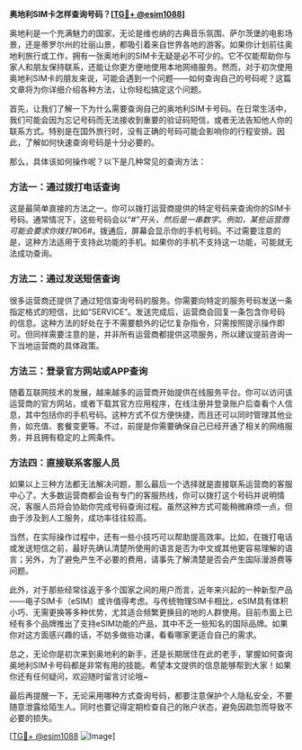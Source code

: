**奥地利SIM卡怎样查询号码？[[TG💪+ @esim1088](https://t.me/s/esim1088)]**

奥地利是一个充满魅力的国家，无论是维也纳的古典音乐氛围、萨尔茨堡的电影场景，还是蒂罗尔州的壮丽山景，都吸引着来自世界各地的游客。如果你计划前往奥地利旅行或工作，拥有一张奥地利的SIM卡无疑是必不可少的。它不仅能帮助你与家人和朋友保持联系，还能让你更方便地使用本地网络服务。然而，对于初次使用奥地利SIM卡的朋友来说，可能会遇到一个问题——如何查询自己的号码呢？这篇文章将为你详细介绍各种方法，让你轻松搞定这个问题。

首先，让我们了解一下为什么需要查询自己的奥地利SIM卡号码。在日常生活中，我们可能会因为忘记号码而无法接收到重要的验证码短信，或者无法告知他人你的联系方式。特别是在国外旅行时，没有正确的号码可能会影响你的行程安排。因此，了解如何快速查询号码是十分必要的。

那么，具体该如何操作呢？以下是几种常见的查询方法：

### 方法一：通过拨打电话查询

这是最简单直接的方法之一。你可以拨打运营商提供的特定号码来查询你的SIM卡号码。通常情况下，这些号码会以“*#”开头，然后是一串数字。例如，某些运营商可能会要求你拨打*#06#。拨通后，屏幕会显示你的手机号码。不过需要注意的是，这种方法适用于支持此功能的手机。如果你的手机不支持这一功能，可能就无法成功查询。

### 方法二：通过发送短信查询

很多运营商还提供了通过短信查询号码的服务。你需要向特定的服务号码发送一条指定格式的短信，比如“SERVICE”。发送完成后，运营商会回复一条包含你号码的信息。这种方法的好处在于不需要额外的记忆复杂指令，只需按照提示操作即可。但同样需要注意的是，并非所有运营商都提供这项服务，所以建议提前咨询一下当地运营商的具体政策。

### 方法三：登录官方网站或APP查询

随着互联网技术的发展，越来越多的运营商开始提供在线服务平台。你可以访问该运营商的官方网站，或者下载其官方应用程序，在线注册并登录账户后查看个人信息，其中包括你的手机号码。这种方式不仅方便快捷，而且还可以同时管理其他业务，如充值、套餐变更等。不过，前提是你需要确保自己已经开通了相关的网络服务，并且拥有稳定的上网条件。

### 方法四：直接联系客服人员

如果以上三种方法都无法解决问题，那么最后一个选择就是直接联系运营商的客服中心了。大多数运营商都会设有专门的客服热线，你可以拨打这个号码并说明情况，客服人员将会协助你完成号码查询过程。虽然这种方式可能稍微麻烦一点，但由于涉及到人工服务，成功率往往较高。

当然，在实际操作过程中，还有一些小技巧可以帮助提高效率。比如，在拨打电话或发送短信之前，最好先确认清楚所使用的语言是否为中文或其他更容易理解的语言；另外，为了避免产生不必要的费用，请事先了解清楚是否会产生国际漫游费等问题。

此外，对于那些经常往返于多个国家之间的用户而言，近年来兴起的一种新型产品——电子SIM卡（eSIM）或许值得考虑。与传统物理SIM卡相比，eSIM具有体积小巧、无需更换等多种优势，尤其适合频繁更换目的地的人群使用。目前市面上已经有多个品牌推出了支持eSIM功能的产品，其中不乏一些知名的国际品牌。如果你对这方面感兴趣的话，不妨多做些功课，看看哪家更适合自己的需求。

总之，无论你是初次来到奥地利的新手，还是长期居住在此的老手，掌握如何查询奥地利SIM卡号码都是非常有用的技能。希望本文提供的信息能够帮到大家！如果你还有任何疑问，欢迎随时留言讨论哦~

最后再提醒一下，无论采用哪种方式查询号码，都要注意保护个人隐私安全，不要随意泄露给陌生人。同时也要记得定期检查自己的账户状态，避免因疏忽而导致不必要的损失。

[[TG💪+ @esim1088](https://t.me/s/esim1088) ![Image](https://i.postimg.cc/4NQfJmqS/Snipaste-2025-05-13-00-14-12.png)]